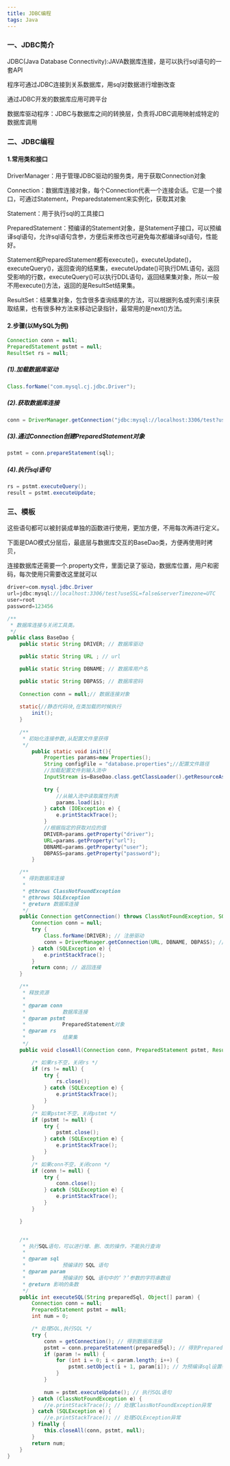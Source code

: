 ```yaml
---
title: JDBC编程
tags: Java
---
```


### 一、JDBC简介

JDBC(Java Database Connectivity):JAVA数据库连接，是可以执行sql语句的一套API

程序可通过JDBC连接到关系数据库，用sql对数据进行增删改查

通过JDBC开发的数据库应用可跨平台

数据库驱动程序：JDBC与数据库之间的转换层，负责将JDBC调用映射成特定的数据库调用 

### 二、JDBC编程

#### 1.常用类和接口

DriverManager：用于管理JDBC驱动的服务类，用于获取Connection对象

Connection：数据库连接对象，每个Connection代表一个连接会话。它是一个接口，可通过Statement，Preparedstatement来实例化，获取其对象

Statement：用于执行sql的工具接口

PreparedStatement：预编译的Statement对象，是Statement子接口，可以预编译sql语句，允许sql语句含参，方便后来修改也可避免每次都编译sql语句，性能好。

Statement和PreparedStatement都有execute()，executeUpdate()，executeQuery()，返回查询的结果集，executeUpdate()可执行DML语句，返回受影响的行数，executeQuery()可以执行DDL语句，返回结果集对象，所以一般不用execute()方法，返回的是ResultSet结果集。

ResultSet：结果集对象，包含很多查询结果的方法，可以根据列名或列索引来获取结果，也有很多种方法来移动记录指针，最常用的是next()方法。

#### 2.步骤(以MySQL为例)

```java
Connection conn = null;
PreparedStatement pstmt = null;
ResultSet rs = null;
```

##### (1).加载数据库驱动

```java
Class.forName("com.mysql.cj.jdbc.Driver");
```

##### (2).获取数据库连接

```java
conn = DriverManager.getConnection("jdbc:mysql://localhost:3306/test?useSSL=false&serverTimezone=UTC","root", "password");
```

##### (3).通过Connection创建PreparedStatement对象

```java
pstmt = conn.prepareStatement(sql);
```

##### (4).执行sql语句

```java
rs = pstmt.executeQuery();
result = pstmt.executeUpdate;
```

### 三、模板

这些语句都可以被封装成单独的函数进行使用，更加方便，不用每次再进行定义。

下面是DAO模式分层后，最底层与数据库交互的BaseDao类，方便再使用时拷贝，

连接数据库还需要一个.property文件，里面记录了驱动，数据库位置，用户和密码，每次使用只需要改这里就可以

```java
driver=com.mysql.jdbc.Driver
url=jdbc:mysql://localhost:3306/test?useSSL=false&serverTimezone=UTC
user=root
password=123456
```

```java
/**
 * 数据库连接与关闭工具类。
 */
public class BaseDao {
	public static String DRIVER; // 数据库驱动

	public static String URL ; // url

	public static String DBNAME; // 数据库用户名

	public static String DBPASS; // 数据库密码
	
	Connection conn = null;// 数据连接对象
	
	static{//静态代码块,在类加载的时候执行
		init();
	}
	
	/**
	 * 初始化连接参数,从配置文件里获得
	 */
		public static void init(){
			Properties params=new Properties();
			String configFile = "database.properties";//配置文件路径
			//加载配置文件到输入流中
			InputStream is=BaseDao.class.getClassLoader().getResourceAsStream(configFile);
			
			try {
				//从输入流中读取属性列表
				params.load(is);
			} catch (IOException e) {
				e.printStackTrace();
			}
			//根据指定的获取对应的值
			DRIVER=params.getProperty("driver");
			URL=params.getProperty("url");
			DBNAME=params.getProperty("user");
			DBPASS=params.getProperty("password");
		}   

	/**
	 * 得到数据库连接
	 * 
	 * @throws ClassNotFoundException
	 * @throws SQLException
	 * @return 数据库连接
	 */
	public Connection getConnection() throws ClassNotFoundException, SQLException {
		Connection conn = null;
		try {
			Class.forName(DRIVER); // 注册驱动
			conn = DriverManager.getConnection(URL, DBNAME, DBPASS); // 获得数据库连接
		} catch (SQLException e) {
			e.printStackTrace();
		}
		return conn; // 返回连接
	}

	/**
	 * 释放资源
	 * 
	 * @param conn
	 *            数据库连接
	 * @param pstmt
	 *            PreparedStatement对象
	 * @param rs
	 *            结果集
	 */
	public void closeAll(Connection conn, PreparedStatement pstmt, ResultSet rs) {

		/* 如果rs不空，关闭rs */
		if (rs != null) {
			try {
				rs.close();
			} catch (SQLException e) {
				e.printStackTrace();
			}
		}
		/* 如果pstmt不空，关闭pstmt */
		if (pstmt != null) {
			try {
				pstmt.close();
			} catch (SQLException e) {
				e.printStackTrace();
			}
		}
		/* 如果conn不空，关闭conn */
		if (conn != null) {
			try {
				conn.close();
			} catch (SQLException e) {
				e.printStackTrace();
			}
		}

	}


	/**
	 * 执行SQL语句，可以进行增、删、改的操作，不能执行查询
	 * 
	 * @param sql
	 *            预编译的 SQL 语句
	 * @param param
	 *            预编译的 SQL 语句中的‘？’参数的字符串数组
	 * @return 影响的条数
	 */
	public int executeSQL(String preparedSql, Object[] param) {
		Connection conn = null;
		PreparedStatement pstmt = null;
		int num = 0;

		/* 处理SQL,执行SQL */
		try {
			conn = getConnection(); // 得到数据库连接
			pstmt = conn.prepareStatement(preparedSql); // 得到PreparedStatement对象
			if (param != null) {
				for (int i = 0; i < param.length; i++) {
					pstmt.setObject(i + 1, param[i]); // 为预编译sql设置参数
				}
			}
		
			num = pstmt.executeUpdate(); // 执行SQL语句
		} catch (ClassNotFoundException e) {
			//e.printStackTrace(); // 处理ClassNotFoundException异常
		} catch (SQLException e) {
			//e.printStackTrace(); // 处理SQLException异常
		} finally {
			this.closeAll(conn, pstmt, null);
		}
		return num;
	}
}

```

